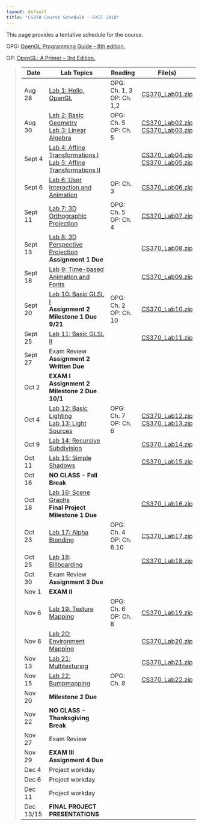 ```yaml
---
layout: default
title: "CS370 Course Schedule - Fall 2018"
---
```


This page provides a tentative schedule for the course.

OPG: [OpenGL Programming Guide - 8th edition.](http://www.pearsonhighered.com/educator/product/OpenGL-Programming-Guide-The-Official-Guide-to-Learning-OpenGL-Version-43/9780321773036.page)

OP: [OpenGL: A Primer – 3rd Edition.](http://www.pearsonhighered.com/educator/product/OpenGL-A-Primer/9780321398116.page)


>  Date    | Lab Topics | Reading | File(s) |
> -------- | ---------- | ------- | ------- |
> Aug 28   | [Lab 1: Hello, OpenGL](../labs/lab01.html) | OPG: Ch. 1, 3 <br /> OP: Ch. 1,2 | [CS370_Lab01.zip](../labs/src/CS370_Lab01.zip)
> Aug 30   | [Lab 2: Basic Geometry](../labs/lab02.html) <br /> [Lab 3: Linear Algebra](../labs/lab03.html)| OPG: Ch. 5 <br /> OP: Ch. 5 | [CS370_Lab02.zip](../labs/src/CS370_Lab02.zip) <br /> [CS370_Lab03.zip](../labs/src/CS370_Lab03.zip)
> Sept 4   | [Lab 4: Affine Transformations I](../labs/lab04.html) <br /> [Lab 5: Affine Transformations II](../labs/lab05.html)|   | [CS370_Lab04.zip](../labs/src/CS370_Lab04.zip) <br /> [CS370_Lab05.zip](../labs/src/CS370_Lab05.zip)
> Sept 6   | [Lab 6: User Interaction and Animation](../labs/lab06.html) | OP: Ch. 3 | [CS370_Lab06.zip](../labs/src/CS370_Lab06.zip)
> Sept 11  | [Lab 7: 3D Orthographic Projection](../labs/lab07.html) | OPG: Ch. 5 <br /> OP: Ch. 4 | [CS370_Lab07.zip](../labs/src/CS370_Lab07.zip) 
> Sept 13  | [Lab 8: 3D Perspective Projection](../labs/lab08.html) <br /> **Assignment 1 Due** |  | [CS370_Lab08.zip](../labs/src/CS370_Lab08.zip)
> Sept 18  | [Lab 9: Time-based Animation and Fonts](../labs/lab09.html) |  | [CS370_Lab09.zip](../labs/src/CS370_Lab09.zip)
> Sept 20  | [Lab 10: Basic GLSL I](../labs/lab10.html) <br /> **Assignment 2 Milestone 1 Due 9/21** | OPG: Ch. 2 <br /> OP: Ch. 10 | [CS370_Lab10.zip](../labs/src/CS370_Lab10.zip)
> Sept 25  | [Lab 11: Basic GLSL II](../labs/lab11.html)  |  | [CS370_Lab11.zip](../labs/src/CS370_Lab11.zip)
> Sept 27  | Exam Review **Assignment 2 Written Due** | |
> Oct 2    | **EXAM I** <br /> **Assignment 2 Milestone 2 Due 10/1** | |
> Oct 4    | [Lab 12: Basic Lighting](../labs/lab12.html) <br /> [Lab 13: Light Sources](../labs/lab13.html) | OPG: Ch. 7 <br /> OP: Ch. 6 | [CS370_Lab12.zip](../labs/src/CS370_Lab12.zip) <br /> [CS370_Lab13.zip](../labs/src/CS370_Lab13.zip)
> Oct 9   | [Lab 14: Recursive Subdivision](../labs/lab14.html) |  | [CS370_Lab14.zip](../labs/src/CS370_Lab14.zip)
> Oct 11   | [Lab 15: Simple Shadows](../labs/lab15.html)  |  | [CS370_Lab15.zip](../labs/src/CS370_Lab15.zip)
> Oct 16   | **NO CLASS - Fall Break** | |
> Oct 18   | [Lab 16: Scene Graphs](../labs/lab16.html) <br /> **Final Project Milestone 1 Due** |  | [CS370_Lab16.zip](../labs/src/CS370_Lab16.zip)
> Oct 23   | [Lab 17: Alpha Blending](../labs/lab17.html) | OPG: Ch. 4 <br /> OP: Ch. 6.10 | [CS370_Lab17.zip](../labs/src/CS370_Lab17.zip)
> Oct 25   | [Lab 18: Billboarding](../labs/lab18.html) |  | [CS370_Lab18.zip](../labs/src/CS370_Lab18.zip)
> Oct 30   | Exam Review <br /> **Assignment 3 Due** |  | 
> Nov 1    | **EXAM II** | |
> Nov 6    | [Lab 19: Texture Mapping](../labs/lab19.html) | OPG: Ch. 6 <br /> OP: Ch. 8 | [CS370_Lab19.zip](../labs/src/CS370_Lab19.zip)
> Nov 8    | [Lab 20: Environment Mapping](../labs/lab20.html) |  | [CS370_Lab20.zip](../labs/src/CS370_Lab20.zip)
> Nov 13   | [Lab 21: Multitexturing](../labs/lab21.html) |  | [CS370_Lab21.zip](../labs/src/CS370_Lab21.zip)
> Nov 15   | [Lab 22: Bumpmapping](../labs/lab22.html) | OPG: Ch. 8 | [CS370_Lab22.zip](../labs/src/CS370_Lab22.zip)
> Nov 20   | **Milestone 2 Due** |  | 
> Nov 22   | **NO CLASS - Thanksgiving Break** | |
> Nov 27   | Exam Review  |  | 
> Nov 29   | **EXAM III** <br /> **Assignment 4 Due** | |
> Dec 4    | Project workday | |
> Dec 6    | Project workday | |
> Dec 11   | Project workday | |
> Dec 13/15| **FINAL PROJECT PRESENTATIONS** | |


<!--
> Sept 19  | [Lab 9: Time-based Animation and Fonts](../labs/lab09.html) |  | [CS370_Lab09.zip](../labs/src/CS370_Lab09.zip)
> Sept 21  | [Lab 10: Basic GLSL I](../labs/lab10.html) | OPG: Ch. 2 <br /> OP: Ch. 10 | [CS370_Lab10.zip](../labs/src/CS370_Lab10.zip)
> Sept 26  | [Lab 11: Basic GLSL II](../labs/lab11.html)  |  | [CS370_Lab11.zip](../labs/src/CS370_Lab11.zip)
> Sept 28  | Exam Review **Assignment 2 Written Due** | |
> Oct 3    | **EXAM I** <br /> **Assignment 2 Program Due 10/2** | |
> Oct 5    | [Lab 12: Basic Lighting](../labs/lab12.html) <br /> [Lab 13: Light Sources](../labs/lab13.html) | OPG: Ch. 7 <br /> OP: Ch. 6 | [CS370_Lab12.zip](../labs/src/CS370_Lab12.zip) <br /> [CS370_Lab13.zip](../labs/src/CS370_Lab13.zip)
> Oct 10   | [Lab 14: Recursive Subdivision](../labs/lab14.html) |  | [CS370_Lab14.zip](../labs/src/CS370_Lab14.zip)
> Oct 12   | [Lab 15: Simple Shadows](../labs/lab15.html)  |  | [CS370_Lab15.zip](../labs/src/CS370_Lab15.zip)
> Oct 17   | **NO CLASS - Fall Break** | |
> Oct 19   | [Lab 16: Scene Graphs](../labs/lab16.html) <br /> **Milestone 1 Due** |  | [CS370_Lab16.zip](../labs/src/CS370_Lab16.zip)
> Oct 24   | [Lab 17: Alpha Blending](../labs/lab17.html) | OPG: Ch. 4 <br /> OP: Ch. 6.10 | [CS370_Lab17.zip](../labs/src/CS370_Lab17.zip)
> Oct 26   | [Lab 18: Billboarding](../labs/lab18.html) |  | [CS370_Lab18.zip](../labs/src/CS370_Lab18.zip)
> Oct 31   | Exam Review <br /> **Assignment 3 Due** |  | 
> Nov 2    | **EXAM II** | |
> Nov 7    | [Lab 19: Texture Mapping](../labs/lab19.html) | OPG: Ch. 6 <br /> OP: Ch. 8 | [CS370_Lab19.zip](../labs/src/CS370_Lab19.zip)
> Nov 9    | [Lab 20: Environment Mapping](../labs/lab20.html) |  | [CS370_Lab20.zip](../labs/src/CS370_Lab20.zip)
> Nov 14   | [Lab 21: Multitexturing](../labs/lab21.html) |  | [CS370_Lab21.zip](../labs/src/CS370_Lab21.zip)
> Nov 16   | [Lab 22: Bumpmapping](../labs/lab22.html) | OPG: Ch. 8 | [CS370_Lab22.zip](../labs/src/CS370_Lab22.zip)
> Nov 21   | [Lab Mobile: OpenGL-ES on Android](../labs/labmobile.html) <br /> **Milestone 2 Due** |  | 
> Nov 23   | **NO CLASS - Thanksgiving Break** | |
> Nov 28   | Exam Review  |  | 
> Nov 30   | **EXAM III** <br /> **Assignment 4 Due** | |
> Dec 5    | Project workday | |
> Dec 7    | Project workday | |
> Dec 12   | Project workday | |
> Dec 14/16| **FINAL PROJECT PRESENTATIONS** | |
-->


















